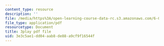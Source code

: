 ```yaml
---
content_type: resource
description: ''
file: /media/https%3A/open-learning-course-data-rc.s3.amazonaws.com/6-042j-mathematics-for-computer-science-fall-2010/3e3c5ae1dd04aab8de88a9cf9f16544f_z8HKWUWS-lA.pdf
file_type: application/pdf
resourcetype: Document
title: 3play pdf file
uid: 3e3c5ae1-dd04-aab8-de88-a9cf9f16544f
---
```

